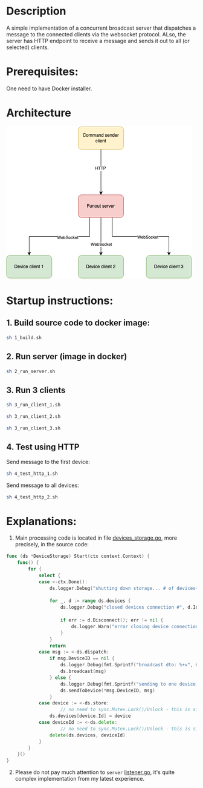 # Description

A simple implementation of a concurrent broadcast server that dispatches a message to the connected clients via the websocket protocol.
ALso, the server has HTTP endpoint to receive a message and sends it out to all  (or selected) clients.

# Prerequisites:

One need to have Docker installer.

# Architecture 
![architecture](./docs/architecture.png)

# Startup instructions:

## 1. Build source code to docker image:

```bash
sh 1_build.sh
```

## 2. Run server (image in docker)

```bash
sh 2_run_server.sh
```

## 3. Run 3 clients 

```bash
sh 3_run_client_1.sh
```

```bash
sh 3_run_client_2.sh
```

```bash
sh 3_run_client_3.sh
```

## 4. Test using HTTP

Send message to the first device:
```bash
sh 4_test_http_1.sh
```

Send message to all devices:
```bash
sh 4_test_http_2.sh
```


# Explanations:

1. Main processing code is located in file [devices_storage.go](internal%2Fstorage%2Fdevices_storage.go), more precisely, in the source code:
```go
func (ds *DeviceStorage) Start(ctx context.Context) {
	func() {
		for {
			select {
			case <-ctx.Done():
				ds.logger.Debug("shutting down storage... # of devices+", len(ds.devices))

				for _, d := range ds.devices {
					ds.logger.Debug("closed devices connection #", d.Id)

					if err := d.Disconnect(); err != nil {
						ds.logger.Warn("error closing device connection: ", err)
					}
				}
				return
			case msg := <-ds.dispatch:
				if msg.DeviceID == nil {
					ds.logger.Debug(fmt.Sprintf("broadcast dto: %+v", msg))
					ds.broadcast(msg)
				} else {
					ds.logger.Debug(fmt.Sprintf("sending to one device, dto: %+v", msg))
					ds.sendToDevice(*msg.DeviceID, msg)
				}
			case device := <-ds.store:
    			    // no need to sync.Mutex.Lock()/Unlock - this is single thread changing the map, and select processes only on
			    ds.devices[device.Id] = device
			case deviceId := <-ds.delete:
    			    // no need to sync.Mutex.Lock()/Unlock - this is single thread changing the map, and select processes only on
			    delete(ds.devices, deviceId)
			}
		}
	}()
}
```

2. Please do not pay much attention to `server` [listener.go](internal%2Fserver%2Flistener.go), it's quite complex implementation from my latest experience.
